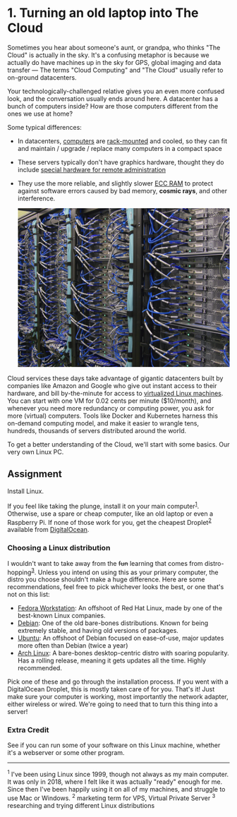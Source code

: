 # 1. Turning an old laptop into The Cloud

Sometimes you hear about someone's aunt, or grandpa, who thinks "The Cloud" is actually in the sky. It's a confusing metaphor is because we actually do have machines up in the sky for GPS, global imaging and data transfer — The terms "Cloud Computing" and "The Cloud" usually refer to on-ground datacenters.

Your technologically-challenged relative gives you an even more confused look, and the conversation usually ends around here. A datacenter has a bunch of computers inside? How are those computers different from the ones we use at home?

Some typical differences:

- In datacenters, [computers](https://en.wikipedia.org/wiki/Industrial_PC) are [rack-mounted](https://en.wikipedia.org/wiki/19-inch_rack) and cooled, so they can fit and maintain / upgrade / replace many computers in a compact space
- These servers typically don't have graphics hardware, thought they do include [special hardware for remote administration](https://en.wikipedia.org/wiki/Intelligent_Platform_Management_Interface)
- They use the more reliable, and slightly slower [ECC RAM](https://en.wikipedia.org/wiki/ECC_memory) to protect against software errors caused by bad memory, **cosmic rays**, and other interference.
    
    ![servers](./pxfuel.com.jpg)
    

Cloud services these days take advantage of gigantic datacenters built by companies like Amazon and Google who give out instant access to their hardware, and bill by-the-minute for access to [virtualized Linux machines](https://en.wikipedia.org/wiki/Hardware-assisted_virtualization). You can start with one VM for 0.02 cents per minute ($10/month), and whenever you need more redundancy or computing power, you ask for more (virtual) computers. Tools like Docker and Kubernetes harness this on-demand computing model, and make it easier to wrangle tens, hundreds, thousands of servers distributed around the world.

To get a better understanding of the Cloud, we'll start with some basics. Our very own Linux PC.

## Assignment

Install Linux.

If you feel like taking the plunge, install it on your main computer<sup>[1](#main)</sup>. Otherwise, use a spare or cheap computer, like an old laptop or even a Raspberry Pi. If none of those work for you, get the cheapest Droplet<sup>[2](#droplet)</sup> available from [DigitalOcean](https://www.digitalocean.com/).

### Choosing a Linux distribution

I wouldn't want to take away from the ~~fun~~ learning that comes from distro-hopping<sup>[3](#distro-hopping)</sup>. Unless you intend on using this as your primary computer, the distro you choose shouldn't make a huge difference. Here are some recommendations, feel free to pick whichever looks the best, or one that's not on this list:

- [Fedora Workstation](https://getfedora.org/en/workstation/): An offshoot of Red Hat Linux, made by one of the best-known Linux companies.
- [Debian](https://www.debian.org/): One of the old bare-bones distributions. Known for being extremely stable, and having old versions of packages.
- [Ubuntu](https://ubuntu.com/): An offshoot of Debian focused on ease-of-use, major updates more often than Debian (twice a year)
- [Arch Linux](https://archlinux.org/): A bare-bones desktop-centric distro with soaring popularity. Has a rolling release, meaning it gets updates all the time. Highly recommended.

Pick one of these and go through the installation process. If you went with a DigitalOcean Droplet, this is mostly taken care of for you. That's it! Just make sure your computer is working, most importantly the network adapter, either wireless or wired. We're going to need that to turn this thing into a server!

### Extra Credit

See if you can run some of your software on this Linux machine, whether it's a webserver or some other program.

---

<sup><a name="main">1</a></sup> I've been using Linux since 1999, though not always as my main computer. It was only in 2018, where I felt like it was actually "ready" enough for me. Since then I've been happily using it on all of my machines, and struggle to use Mac or Windows.
<sup><a name="droplet">2</a></sup> marketing term for VPS, Virtual Private Server
<sup><a name="distro-hopping">3</a></sup> researching and trying different Linux distributions